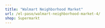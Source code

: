 ```yaml
---
title: "Walmart Neighborhood Market"
url: /el-paso/walmart-neighborhood-market-4/
shop: Supermarkt
---
```

